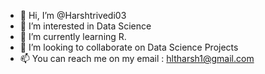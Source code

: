 - 👋 Hi, I’m @Harshtrivedi03
- 👀 I’m interested in Data Science
- 🌱 I’m currently learning R.
- 💞️ I’m looking to collaborate on Data Science Projects
- 📫 You can reach me on my email : hltharsh1@gmail.com

<!---
Harshtrivedi03/Harshtrivedi03 is a ✨ special ✨ repository because its `README.md` (this file) appears on your GitHub profile.
You can click the Preview link to take a look at your changes.
--->
